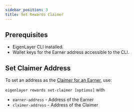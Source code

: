 ```yaml
---
sidebar_position: 3
title: Set Rewards Claimer
---
```


## Prerequisites

* EigenLayer CLI installed.
* Wallet keys for the Earner address accessible to the CLI.

## Set Claimer Address

To set an address as the [Claimer for an Earner](../../../../products/eigenlayer/concepts/rewards/earners-claimers-recipients.md), use:

`eigenlayer rewards set-claimer [options]` with 

* `earner-address` - Address of the Earner
* `claimer-address` - Address of the Claimer